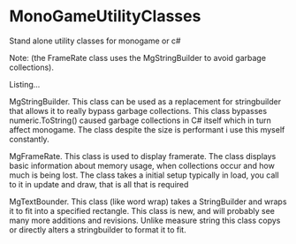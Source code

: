 # MonoGameUtilityClasses

Stand alone utility classes for monogame or c#

Note: (the FrameRate class uses the MgStringBuilder to avoid garbage collections).

Listing...

MgStringBuilder. 
This class can be used as a replacement for stringbuilder that allows it to really bypass garbage collections. 
This class bypasses numeric.ToString() caused garbage collections in C# itself which in turn affect monogame.
The class despite the size is performant i use this myself constantly.

MgFrameRate.
This class is used to display framerate.
The class displays basic information about memory usage, when collections occur and how much is being lost.
The class takes a initial setup typically in load, you call to it in update and draw, that is all that is required

MgTextBounder.
This class (like word wrap) takes a StringBuilder and wraps it to fit into a specified rectangle.
This class is new, and will probably see many more additions and revisions.
Unlike measure string this class copys or directly alters a stringbuilder to format it to fit.
